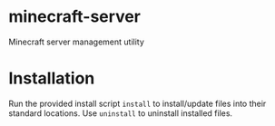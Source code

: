 # minecraft-server
Minecraft server management utility

# Installation
Run the provided install script `install` to install/update files into their
standard locations. Use `uninstall` to uninstall installed files.
